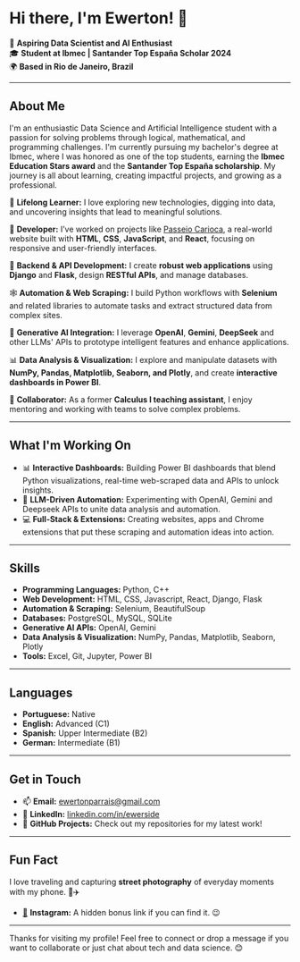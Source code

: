 # Hi there, I'm Ewerton! 👋

🌟 **Aspiring Data Scientist and AI Enthusiast**  
🎓 **Student at Ibmec | Santander Top España Scholar 2024**  
🌍 **Based in Rio de Janeiro, Brazil**  

---

## About Me

I'm an enthusiastic Data Science and Artificial Intelligence student with a passion for solving problems through logical, mathematical, and programming challenges. I'm currently pursuing my bachelor's degree at Ibmec, where I was honored as one of the top students, earning the **Ibmec Education Stars award** and the **Santander Top España scholarship**. My journey is all about learning, creating impactful projects, and growing as a professional.

🧠 **Lifelong Learner:** I love exploring new technologies, digging into data, and uncovering insights that lead to meaningful solutions.

🚀 **Developer:** I’ve worked on projects like [Passeio Carioca](https://eve.mange.li), a real-world website built with **HTML**, **CSS**, **JavaScript**, and **React**, focusing on responsive and user-friendly interfaces.

🔧 **Backend & API Development:** I create **robust web applications** using **Django** and **Flask**, design **RESTful APIs**, and manage databases.

🕸️ **Automation & Web Scraping:** I build Python workflows with **Selenium** and related libraries to automate tasks and extract structured data from complex sites.

🤖 **Generative AI Integration:** I leverage **OpenAI**, **Gemini**, **DeepSeek** and other LLMs' APIs to prototype intelligent features and enhance applications.

📊 **Data Analysis & Visualization:** I explore and manipulate datasets with **NumPy, Pandas, Matplotlib, Seaborn, and Plotly**, and create **interactive dashboards in Power BI**.

🤝 **Collaborator:** As a former **Calculus I teaching assistant**, I enjoy mentoring and working with teams to solve complex problems.

---

## What I'm Working On

- 📊 **Interactive Dashboards:** Building Power BI dashboards that blend Python visualizations, real-time web-scraped data and APIs to unlock insights.  
- 🤖 **LLM-Driven Automation:** Experimenting with OpenAI, Gemini and Deepseek APIs to unite data analysis and automation.  
- 💻 **Full-Stack & Extensions:** Creating websites, apps and Chrome extensions that put these scraping and automation ideas into action.

---

## Skills

- **Programming Languages:** Python, C++  
- **Web Development:** HTML, CSS, Javascript, React, Django, Flask  
- **Automation & Scraping:** Selenium, BeautifulSoup  
- **Databases:** PostgreSQL, MySQL, SQLite  
- **Generative AI APIs:** OpenAI, Gemini  
- **Data Analysis & Visualization:** NumPy, Pandas, Matplotlib, Seaborn, Plotly  
- **Tools:** Excel, Git, Jupyter, Power BI  

---

## Languages

- **Portuguese:** Native  
- **English:** Advanced (C1)  
- **Spanish:** Upper Intermediate (B2)  
- **German:** Intermediate (B1)  

---

## Get in Touch

- 📫 **Email:** [ewertonparrais@gmail.com](mailto:ewertonparrais@gmail.com)  
- 💼 **LinkedIn:** [linkedin.com/in/ewerside](linkedin.com/in/ewerside)  
- 🌟 **GitHub Projects:** Check out my repositories for my latest work!

---

## Fun Fact

I love traveling and capturing **street photography** of everyday moments with my phone. 📸✈️  
- [📸](https://www.instagram.com/ewerside) **Instagram:** A hidden bonus link if you can find it. 😉  

---

Thanks for visiting my profile! Feel free to connect or drop a message if you want to collaborate or just chat about tech and data science. 😊
